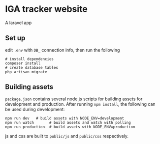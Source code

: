 # IGA tracker website
A laravel app

## Set up
edit `.env` with `DB_` connection info, then run the following

```
# install dependencies
composer install
# create database tables
php artisan migrate
```

## Building assets
`package.json` contains several node.js scripts for building assets for development and production. After running `npm install`, the following can be used during development:

```
npm run dev   # build assets with NODE_ENV=development
npm run watch       # build assets and watch with polling
npm run production  # build assets with NODE_ENV=production
```

js and css are built to `public/js` and `public/css` respectively.

